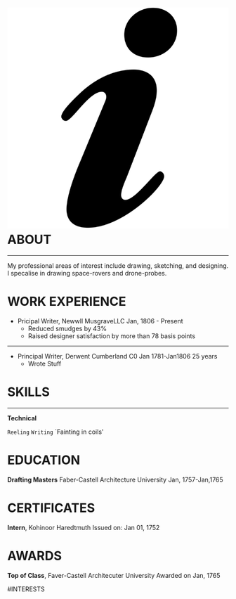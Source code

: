 # ![About](about-icon-png-13.jpeg) ABOUT
---

My professional areas of interest include drawing, sketching, and designing. I specalise in drawing space-rovers and drone-probes. 

# WORK EXPERIENCE

- Pricipal Writer, Newwll MusgraveLLC
Jan, 1806 - Present
    - Reduced smudges by 43%
    - Raised designer satisfaction by more than 78 basis points
    
---

- Principal Writer, Derwent Cumberland C0
Jan 1781-Jan1806 25 years
    - Wrote Stuff
 
# SKILLS

---
**Technical**

`Reeling` `Writing` `Fainting in coils'

# EDUCATION

**Drafting Masters** Faber-Castell Architecture University
Jan, 1757-Jan,1765

# CERTIFICATES
    
**Intern**, Kohinoor Haredtmuth
Issued on: Jan 01, 1752

# AWARDS
**Top of Class**, Faver-Castell Architecuter University
Awarded on Jan, 1765

#INTERESTS
